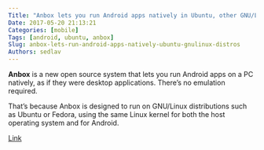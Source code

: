 ```yaml
---
Title: "Anbox lets you run Android apps natively in Ubuntu, other GNU/Linux distros"
Date: 2017-05-20 21:13:21
Categories: [mobile]
Tags: [android, ubuntu, anbox]
Slug: anbox-lets-run-android-apps-natively-ubuntu-gnulinux-distros
Authors: sedlav
---
```


**Anbox** is a new open source system that lets you run Android apps on a PC natively, as if they were desktop applications. There’s no emulation required.

That’s because Anbox is designed to run on GNU/Linux distributions such as Ubuntu or Fedora, using the same Linux kernel for both the host operating system and for Android.

[Link](https://liliputing.com/2017/04/anbox-lets-run-android-apps-natively-ubuntu-gnulinux-distros.html)
